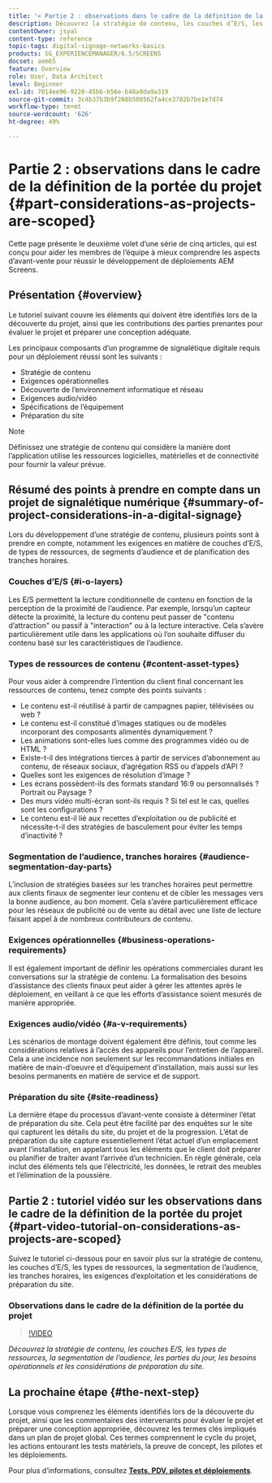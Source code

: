 ```yaml
---
title: '« Partie 2 : observations dans le cadre de la définition de la portée du projet »'
description: Découvrez la stratégie de contenu, les couches d’E/S, les types de ressources, la segmentation de l’audience, les tranches horaires, les besoins opérationnels et les considérations de préparation du site dans AEM Screens.
contentOwner: jsyal
content-type: reference
topic-tags: digital-signage-networks-basics
products: SG_EXPERIENCEMANAGER/6.5/SCREENS
docset: aem65
feature: Overview
role: User, Data Architect
level: Beginner
exl-id: 7814ee96-9220-45b6-b56e-b48a9da9a319
source-git-commit: 3c4b37b3b9f268b500562fa4ce3782b7be1e7d74
workflow-type: tm+mt
source-wordcount: '626'
ht-degree: 49%

---
```


# Partie 2 : observations dans le cadre de la définition de la portée du projet {#part-considerations-as-projects-are-scoped}

Cette page présente le deuxième volet d’une série de cinq articles, qui est conçu pour aider les membres de l’équipe à mieux comprendre les aspects d’avant-vente pour réussir le développement de déploiements AEM Screens.

## Présentation {#overview}

Le tutoriel suivant couvre les éléments qui doivent être identifiés lors de la découverte du projet, ainsi que les contributions des parties prenantes pour évaluer le projet et préparer une conception adéquate.

Les principaux composants d’un programme de signalétique digitale requis pour un déploiement réussi sont les suivants :

* Stratégie de contenu
* Exigences opérationnelles
* Découverte de l’environnement informatique et réseau
* Exigences audio/vidéo
* Spécifications de l’équipement
* Préparation du site

>[!NOTE]
>
>Définissez une stratégie de contenu qui considère la manière dont l’application utilise les ressources logicielles, matérielles et de connectivité pour fournir la valeur prévue.

## Résumé des points à prendre en compte dans un projet de signalétique numérique  {#summary-of-project-considerations-in-a-digital-signage}

Lors du développement d’une stratégie de contenu, plusieurs points sont à prendre en compte, notamment les exigences en matière de couches d’E/S, de types de ressources, de segments d’audience et de planification des tranches horaires.

### Couches d’E/S {#i-o-layers}

Les E/S permettent la lecture conditionnelle de contenu en fonction de la perception de la proximité de l’audience. Par exemple, lorsqu’un capteur détecte la proximité, la lecture du contenu peut passer de &quot;contenu d’attraction&quot; ou passif à &quot;interaction&quot; ou à la lecture interactive. Cela s’avère particulièrement utile dans les applications où l’on souhaite diffuser du contenu basé sur les caractéristiques de l’audience.

### Types de ressources de contenu {#content-asset-types}

Pour vous aider à comprendre l’intention du client final concernant les ressources de contenu, tenez compte des points suivants :

* Le contenu est-il réutilisé à partir de campagnes papier, télévisées ou web ?
* Le contenu est-il constitué d’images statiques ou de modèles incorporant des composants alimentés dynamiquement ?
* Les animations sont-elles lues comme des programmes vidéo ou de HTML ?
* Existe-t-il des intégrations tierces à partir de services d’abonnement au contenu, de réseaux sociaux, d’agrégation RSS ou d’appels d’API ?
* Quelles sont les exigences de résolution d’image ?
* Les écrans possèdent-ils des formats standard 16:9 ou personnalisés ? Portrait ou Paysage ?
* Des murs vidéo multi-écran sont-ils requis ? Si tel est le cas, quelles sont les configurations ?
* Le contenu est-il lié aux recettes d’exploitation ou de publicité et nécessite-t-il des stratégies de basculement pour éviter les temps d’inactivité ?

### Segmentation de l’audience, tranches horaires {#audience-segmentation-day-parts}

L’inclusion de stratégies basées sur les tranches horaires peut permettre aux clients finaux de segmenter leur contenu et de cibler les messages vers la bonne audience, au bon moment. Cela s’avère particulièrement efficace pour les réseaux de publicité ou de vente au détail avec une liste de lecture faisant appel à de nombreux contributeurs de contenu.

### Exigences opérationnelles {#business-operations-requirements}

Il est également important de définir les opérations commerciales durant les conversations sur la stratégie de contenu. La formalisation des besoins d’assistance des clients finaux peut aider à gérer les attentes après le déploiement, en veillant à ce que les efforts d’assistance soient mesurés de manière appropriée.

### Exigences audio/vidéo {#a-v-requirements}

Les scénarios de montage doivent également être définis, tout comme les considérations relatives à l’accès des appareils pour l’entretien de l’appareil. Cela a une incidence non seulement sur les recommandations initiales en matière de main-d’oeuvre et d’équipement d’installation, mais aussi sur les besoins permanents en matière de service et de support.

### Préparation du site {#site-readiness}

La dernière étape du processus d’avant-vente consiste à déterminer l’état de préparation du site. Cela peut être facilité par des enquêtes sur le site qui capturent les détails du site, du projet et de la progression. L’état de préparation du site capture essentiellement l’état actuel d’un emplacement avant l’installation, en appelant tous les éléments que le client doit préparer ou planifier de traiter avant l’arrivée d’un technicien. En règle générale, cela inclut des éléments tels que l’électricité, les données, le retrait des meubles et l’élimination de la poussière.

## Partie 2 : tutoriel vidéo sur les observations dans le cadre de la définition de la portée du projet {#part-video-tutorial-on-considerations-as-projects-are-scoped}

Suivez le tutoriel ci-dessous pour en savoir plus sur la stratégie de contenu, les couches d’E/S, les types de ressources, la segmentation de l’audience, les tranches horaires, les exigences d’exploitation et les considérations de préparation du site.

### Observations dans le cadre de la définition de la portée du projet

>[!VIDEO](https://video.tv.adobe.com/v/28380)

*Découvrez la stratégie de contenu, les couches E/S, les types de ressources, la segmentation de l’audience, les parties du jour, les besoins opérationnels et les considérations de préparation du site.*

## La prochaine étape {#the-next-step}

Lorsque vous comprenez les éléments identifiés lors de la découverte du projet, ainsi que les commentaires des intervenants pour évaluer le projet et préparer une conception appropriée, découvrez les termes clés impliqués dans un plan de projet global. Ces termes comprennent le cycle du projet, les actions entourant les tests matériels, la preuve de concept, les pilotes et les déploiements.

Pour plus d’informations, consultez **[Tests, PDV, pilotes et déploiements](testing-pocs-pilots-rollouts.md)**.
